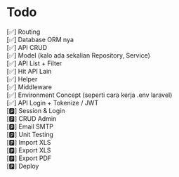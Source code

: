 # Todo
[✅] Routing <br>
[✅] Database ORM nya <br>
[✅] API CRUD <br>
[✅] Model (kalo ada sekalian Repository, Service) <br>
[✅] API List + Filter <br>
[✅] Hit API Lain <br>
[✅] Helper <br>
[✅] Middleware <br>
[✅] Environment Concept (seperti cara kerja .env laravel) <br>
[✅] API Login + Tokenize / JWT <br>
[🅿️] Session & Login <br>
[🅿️] CRUD Admin <br>
[🅿️] Email SMTP <br>
[🅿️] Unit Testing <br>
[🅿️] Import XLS <br>
[🅿️] Export XLS <br>
[🅿️] Export PDF <br>
[🅿️] Deploy
